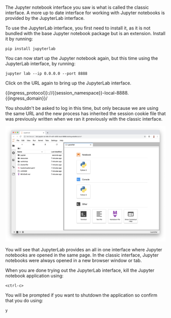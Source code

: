The Jupyter notebook interface you saw is what is called the classic interface. A more up to date interface for working with Jupyter notebooks is provided by the JupyterLab interface.

To use the JupyterLab interface, you first need to install it, as it is not bundled with the base Jupyter notebook package but is an extension. Install it by running:

```execute
pip install jupyterlab
```

You can now start up the Jupyter notebook again, but this time using the JupyterLab interface, by running:

```execute
jupyter lab --ip 0.0.0.0 --port 8888
```

Click on the URL again to bring up the JupyterLab interface.

{{ingress_protocol}}://{{session_namespace}}-local-8888.{{ingress_domain}}/

You shouldn't be asked to log in this time, but only because we are using the same URL and the new process has inherited the session cookie file that was previously written when we ran it previously with the classic interface.

![JupyterLab Interface](notebook-jupyterlab.png)

You will see that JupyterLab provides an all in one interface where Jupyter notebooks are opened in the same page. In the classic interface, Jupyter notebooks were always opened in a new browser window or tab.

When you are done trying out the JupyterLab interface, kill the Jupyter notebook application using:

```execute
<ctrl-c>
```

You will be prompted if you want to shutdown the application so confirm that you do using:

```execute
y
```

